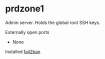 # prdzone1

Admin server. Holds the global root SSH keys.

Externally open ports

- None

Installed [fail2ban](https://www.linode.com/docs/security/basics/using-fail2ban-to-secure-your-server-a-tutorial/)
